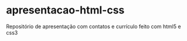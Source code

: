 # apresentacao-html-css
 Repositório de apresentação com contatos e currículo feito com html5 e css3
